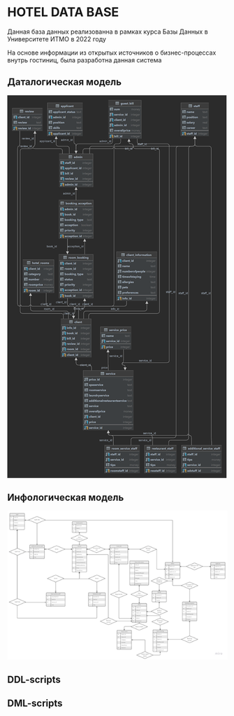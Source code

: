 # HOTEL DATA BASE
Данная база данных реализованна в рамках курса Базы Данных в Университете ИТМО в 2022 году

На основе информации из открытых источников о бизнес-процессах внутрь гостиниц, была разработна данная система

## Даталогическая модель
![plot](./pics/Datalog.png)

## Инфологическая модель
![plot](./pics/Infolog.png)

## DDL-scripts

## DML-scripts

